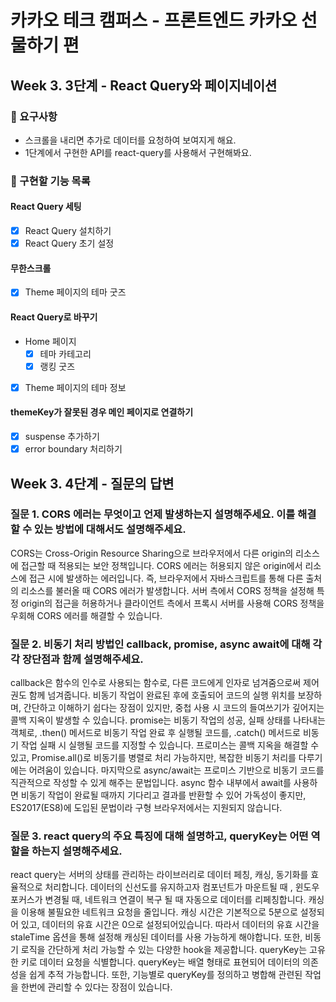 # 카카오 테크 캠퍼스 - 프론트엔드 카카오 선물하기 편

## Week 3. 3단계 - React Query와 페이지네이션

### 📝 요구사항

- 스크롤을 내리면 추가로 데이터를 요청하여 보여지게 해요.
- 1단계에서 구현한 API를 react-query를 사용해서 구현해봐요.

### 🚀 구현할 기능 목록

#### React Query 세팅

- [x] React Query 설치하기
- [x] React Query 초기 설정

#### 무한스크롤

- [x] Theme 페이지의 테마 굿즈

#### React Query로 바꾸기

- Home 페이지
  - [x] 테마 카테고리
  - [x] 랭킹 굿즈
- [x] Theme 페이지의 테마 정보

#### themeKey가 잘못된 경우 메인 페이지로 연결하기

- [x] suspense 추가하기
- [x] error boundary 처리하기

## Week 3. 4단계 - 질문의 답변

### 질문 1. CORS 에러는 무엇이고 언제 발생하는지 설명해주세요. 이를 해결할 수 있는 방법에 대해서도 설명해주세요.

CORS는 Cross-Origin Resource Sharing으로 브라우저에서 다른 origin의 리소스에 접근할 때 적용되는 보안 정책입니다. CORS 에러는 허용되지 않은 origin에서 리소스에 접근 시에 발생하는 에러입니다. 즉, 브라우저에서 자바스크립트를 통해 다른 출처의 리소스를 불러올 때 CORS 에러가 발생합니다. 서버 측에서 CORS 정책을 설정해 특정 origin의 접근을 허용하거나 클라이언트 측에서 프록시 서버를 사용해 CORS 정책을 우회해 CORS 에러를 해결할 수 있습니다.

### 질문 2. 비동기 처리 방법인 callback, promise, async await에 대해 각각 장단점과 함께 설명해주세요.

callback은 함수의 인수로 사용되는 함수로, 다른 코드에게 인자로 넘겨줌으로써 제어권도 함께 넘겨줍니다. 비동기 작업이 완료된 후에 호출되어 코드의 실행 위치를 보장하며, 간단하고 이해하기 쉽다는 장점이 있지만, 중첩 사용 시 코드의 들여쓰기가 깊어지는 콜백 지옥이 발생할 수 있습니다. promise는 비동기 작업의 성공, 실패 상태를 나타내는 객체로, .then() 메서드로 비동기 작업 완료 후 실행될 코드를, .catch() 메서드로 비동기 작업 실패 시 실행될 코드를 지정할 수 있습니다. 프로미스는 콜백 지옥을 해결할 수 있고, Promise.all()로 비동기를 병렬로 처리 가능하지만, 복잡한 비동기 처리를 다루기에는 어려움이 있습니다. 마지막으로 async/await는 프로미스 기반으로 비동기 코드를 직관적으로 작성할 수 있게 해주는 문법입니다. async 함수 내부에서 await를 사용하면 비동기 작업이 완료될 때까지 기다리고 결과를 반환할 수 있어 가독성이 좋지만, ES2017(ES8)에 도입된 문법이라 구형 브라우저에서는 지원되지 않습니다.

### 질문 3. react query의 주요 특징에 대해 설명하고, queryKey는 어떤 역할을 하는지 설명해주세요.

react query는 서버의 상태를 관리하는 라이브러리로 데이터 페칭, 캐싱, 동기화를 효율적으로 처리합니다. 데이터의 신선도를 유지하고자 컴포넌트가 마운트될 때 , 윈도우 포커스가 변경될 때, 네트워크 연결이 복구 될 때 자동으로 데이터를 리페칭합니다. 캐싱을 이용해 불필요한 네트워크 요청을 줄입니다. 캐싱 시간은 기본적으로 5분으로 설정되어 있고, 데이터의 유효 시간은 0으로 설정되어있습니다. 따라서 데이터의 유효 시간을 staleTime 옵션을 통해 설정해 캐싱된 데이터를 사용 가능하게 해야합니다. 또한, 비동기 로직을 간단하게 처리 가능할 수 있는 다양한 hook을 제공합니다. queryKey는 고유한 키로 데이터 요청을 식별합니다. queryKey는 배열 형태로 표현되어 데이터의 의존성을 쉽게 추적 가능합니다. 또한, 기능별로 queryKey를 정의하고 병합해 관련된 작업을 한번에 관리할 수 있다는 장점이 있습니다.

